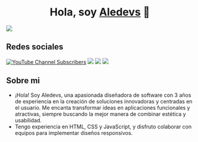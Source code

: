 <div align="center">
<h1 align="center">Hola, soy <a href="https://aristi.dev">Aledevs</a> 👋</h1>
</div>
<img src="https://github.com/user-attachments/assets/3d86f0e7-eeb3-48d7-af3d-b931557b2445">

## Redes sociales
[![YouTube Channel Subscribers](https://img.shields.io/youtube/channel/subscribers/UC-52gmBzNPozCKJrOOMdEMg)](https://youtube.com/@aledevs-u2g?si=WCsFHhPxd7J3gBaf)
<a herf="https://www.instagram.com/alesita17_/?hl=es">
  <img src="https://img.shields.io/badge/Instagram-%23E4405F.svg?style=for-the-badge&logo=Instagram&logoColor=white">
  </a>
  <a herf="https://www.facebook.com/aalejandra.cruz0?locale=es_LA">
  <img src="https://img.shields.io/badge/Facebook-%231877F2.svg?style=for-the-badge&logo=Facebook&logoColor=white">
  </a>
  <a herf="https://www.facebook.com/aalejandra.cruz0?locale=es_LA">
  <img src="https://img.shields.io/badge/WhatsApp-25D366?style=for-the-badge&logo=whatsapp&logoColor=white">
  </a>

## Sobre mi

- ¡Hola! Soy Aledevs, una apasionada diseñadora de software con 3 años de experiencia en la creación de soluciones innovadoras y centradas en el usuario. Me encanta transformar ideas en aplicaciones funcionales y atractivas, siempre buscando la mejor manera de combinar estética y usabilidad.
- Tengo experiencia en HTML, CSS y JavaScript, y disfruto colaborar con equipos para implementar diseños responsivos.
                                                                                      
                                                                        
               

